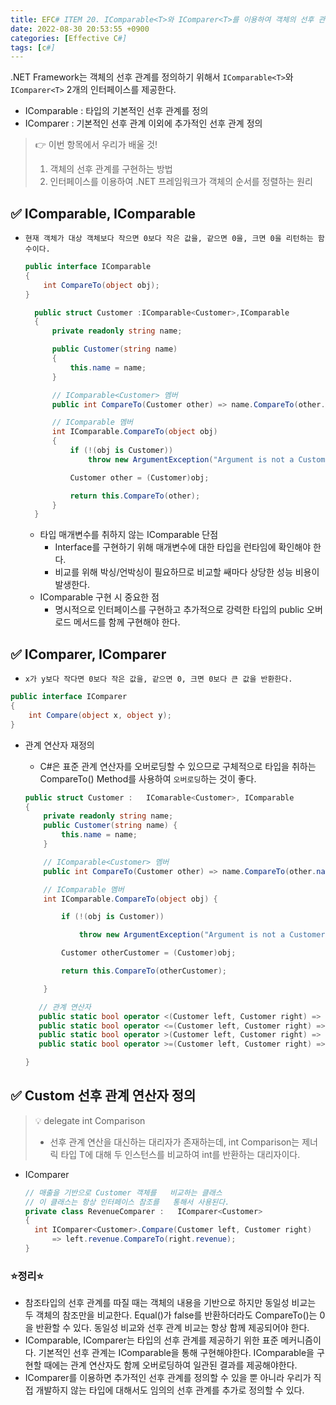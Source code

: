 ```yaml
---
title: EFC# ITEM 20. IComparable<T>와 IComparer<T>를 이용하여 객체의 선후 관계를 정의하라.
date: 2022-08-30 20:53:55 +0900
categories: [Effective C#]
tags: [c#]
---
```


.NET Framework는 객체의 선후 관계를 정의하기 위해서 `IComparable<T>`와 `IComparer<T>` 2개의 인터페이스를 제공한다.

- IComparable<T> :  타입의 기본적인 선후 관계를 정의
- IComparer<T> : 기본적인 선후 관계 이외에 추가적인 선후 관계 정의

> 👉 이번 항목에서 우리가 배울 것!
> 1. 객체의 선후 관계를 구현하는 방법
> 2. 인터페이스를 이용하여 .NET 프레임워크가 객체의 순서를 정렬하는 원리 

## ✅ IComparable, IComparable<T>
- `현재 객체가 대상 객체보다 작으면 0보다 작은 값을, 같으면 0을, 크면 0을 리턴하는 함수이다.`
  ```csharp
  public interface IComparable
  {
      int CompareTo(object obj);
  }
  ```

  ```csharp
    public struct Customer :IComparable<Customer>,IComparable
    {
        private readonly string name;

        public Customer(string name)
        {
            this.name = name;
        }

        // IComparable<Customer> 멤버
        public int CompareTo(Customer other) => name.CompareTo(other.name);

        // IComparable 멤버
        int IComparable.CompareTo(object obj)
        {
            if (!(obj is Customer))
                throw new ArgumentException("Argument is not a Customer", "obj");

            Customer other = (Customer)obj;

            return this.CompareTo(other);
        }
    }
  ```
  - 타입 매개변수를 취하지 않는 IComparable 단점
    - Interface를 구현하기 위해 매개변수에 대한 타입을 런타임에 확인해야 한다.
    - 비교를 위해 박싱/언박싱이 필요하므로 비교할 쌔마다 상당한 성능 비용이 발생한다.
  - IComparable 구현 시 중요한 점
    - 명시적으로 인터페이스를 구현하고 추가적으로 강력한 타입의 public 오버로드 메서드를 함께 구현해야 한다.

## ✅ IComparer, IComparer<T>
- `x가 y보다 작다면 0보다 작은 값을, 같으면 0, 크면 0보다 큰 값을 반환한다.`
```csharp
public interface IComparer
{
    int Compare(object x, object y);
}
```
- 관계 연산자 재정의
  - C#은 표준 관계 연산자를 오버로딩할 수 있으므로 구체적으로 타입을 취하는 CompareTo() Method를 사용하여 `오버로딩`하는 것이 좋다.


  ```csharp
  public struct Customer :   IComarable<Customer>, IComparable
  {
      private readonly string name;
      public Customer(string name) {
          this.name = name;
      }
  
      // IComparable<Customer> 멤버
      public int CompareTo(Customer other) => name.CompareTo(other.name);
  
      // IComparable 멤버
      int IComparable.CompareTo(object obj) {
  
          if (!(obj is Customer))
  
              throw new ArgumentException("Argument is not a Customer", "obj");
  
          Customer otherCustomer = (Customer)obj;
  
          return this.CompareTo(otherCustomer);
  
      }
  
     // 관계 연산자
     public static bool operator <(Customer left, Customer right) => left.CompareTo(right) < 0;
     public static bool operator <=(Customer left, Customer right) => left.CompareTo(right) <= 0;
     public static bool operator >(Customer left, Customer right) => left.CompareTo(right) > 0;
     public static bool operator >=(Customer left, Customer right) => left.CompareTo(right) >= 0;
  
  }
  ```
  
## ✅ Custom 선후 관계 연산자 정의

> 💡 delegate int Comparison<T> 
> - 선후 관계 연산을 대신하는 대리자가 존재하는데, int Comparison<T>는 제너릭 타입 T에 대해 두 인스턴스를 비교하여 int를 반환하는 대리자이다.

- IComparer<T>
  ```csharp
  // 매출을 기반으로 Customer 객체를   비교하는 클래스
  // 이 클래스는 항상 인터페이스 참조를   통해서 사용된다.
  private class RevenueComparer :   IComparer<Customer>
  {  
	int IComparer<Customer>.Compare(Customer left, Customer right)  
		=> left.revenue.CompareTo(right.revenue);
  }
  ```


### ⭐정리⭐
- 참조타입의 선후 관계를 따질 때는 객체의 내용을 기반으로 하지만 동일성 비교는 두 객체의 참조만을 비교한다. Equal()가 false를 반환하더라도 CompareTo()는 0을 반환할 수 있다. 동일성 비교와 선후 관계 비교는 항상 함께 제공되어야 한다.
- IComparable, IComparer는 타입의 선후 관계를 제공하기 위한 표준 메커니즘이다. 기본적인 선후 관계는 IComparable을 통해 구현해야한다. IComparable을 구현할 때에는 관계 연산자도 함께 오버로딩하여 일관된 결과를 제공해야한다.
- IComparer를 이용하면 추가적인 선후 관계를 정의할 수 있을 뿐 아니라 우리가 직접 개발하지 않는 타입에 대해서도 임의의 선후 관계를 추가로 정의할 수 있다.
